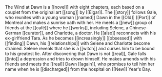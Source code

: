 The Wind at Dawn is a [[novel]] with eight chapters, each based on a couplet from the original art [[song]] by [[Elgar]]. The [[story]] follows Gale, who reunites with a young woman [[named]] Dawn in the [[Old]] [[Port]] of Montreal and makes a sunrise oath with her. He meets a [[new]] group of friends at the [[café]] where he [[works]], including Selene, a Chinese-German [[curator]], and Charlotte, a doctor. He [[also]] reconnects with his ex-girlfriend Tara. As he becomes [[increasingly]] [[obsessed]] with [[finding]] Dawn, his [[relationships]] with Selene and Charlotte become strained. Selene reveals that she is a [[witch]] and curses him to be bound to his greatest lie. After discovering that Dawn is not [[real]], Gale falls [[into]] a depression and tries to drown himself. He makes amends with his friends and meets the [[real]] Dawn [[again]], who promises to tell him her name when he is [[discharged]] from the hospital on [[New]] Year's Day.
